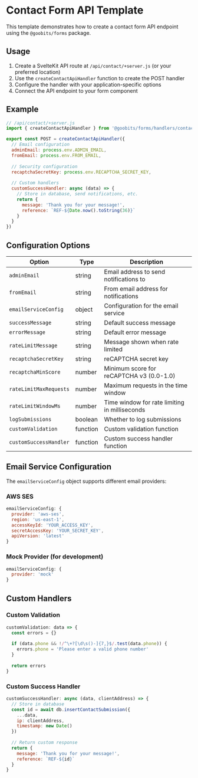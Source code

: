 # Contact Form API Template

This template demonstrates how to create a contact form API endpoint using the `@goobits/forms` package.

## Usage

1. Create a SvelteKit API route at `/api/contact/+server.js` (or your preferred location)
2. Use the `createContactApiHandler` function to create the POST handler
3. Configure the handler with your application-specific options
4. Connect the API endpoint to your form component

## Example

```javascript
// /api/contact/+server.js
import { createContactApiHandler } from '@goobits/forms/handlers/contactFormHandler'

export const POST = createContactApiHandler({
  // Email configuration
  adminEmail: process.env.ADMIN_EMAIL,
  fromEmail: process.env.FROM_EMAIL,
  
  // Security configuration
  recaptchaSecretKey: process.env.RECAPTCHA_SECRET_KEY,
  
  // Custom handlers
  customSuccessHandler: async (data) => {
    // Store in database, send notifications, etc.
    return {
      message: 'Thank you for your message!',
      reference: `REF-${Date.now().toString(36)}`
    }
  }
})
```

## Configuration Options

| Option | Type | Description |
|--------|------|-------------|
| `adminEmail` | string | Email address to send notifications to |
| `fromEmail` | string | From email address for notifications |
| `emailServiceConfig` | object | Configuration for the email service |
| `successMessage` | string | Default success message |
| `errorMessage` | string | Default error message |
| `rateLimitMessage` | string | Message shown when rate limited |
| `recaptchaSecretKey` | string | reCAPTCHA secret key |
| `recaptchaMinScore` | number | Minimum score for reCAPTCHA v3 (0.0-1.0) |
| `rateLimitMaxRequests` | number | Maximum requests in the time window |
| `rateLimitWindowMs` | number | Time window for rate limiting in milliseconds |
| `logSubmissions` | boolean | Whether to log submissions |
| `customValidation` | function | Custom validation function |
| `customSuccessHandler` | function | Custom success handler function |

## Email Service Configuration

The `emailServiceConfig` object supports different email providers:

### AWS SES

```javascript
emailServiceConfig: {
  provider: 'aws-ses',
  region: 'us-east-1',
  accessKeyId: 'YOUR_ACCESS_KEY',
  secretAccessKey: 'YOUR_SECRET_KEY',
  apiVersion: 'latest'
}
```

### Mock Provider (for development)

```javascript
emailServiceConfig: {
  provider: 'mock'
}
```

## Custom Handlers

### Custom Validation

```javascript
customValidation: data => {
  const errors = {}
  
  if (data.phone && !/^\+?[\d\s()-]{7,}$/.test(data.phone)) {
    errors.phone = 'Please enter a valid phone number'
  }
  
  return errors
}
```

### Custom Success Handler

```javascript
customSuccessHandler: async (data, clientAddress) => {
  // Store in database
  const id = await db.insertContactSubmission({
    ...data,
    ip: clientAddress,
    timestamp: new Date()
  })
  
  // Return custom response
  return {
    message: 'Thank you for your message!',
    reference: `REF-${id}`
  }
}
```